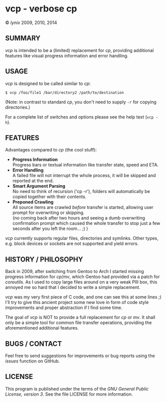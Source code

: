 # vcp - verbose cp
&copy; *lynix* 2009, 2010, 2014


## SUMMARY

*vcp* is intended to be a (limited) replacement for *cp*, providing additional
features like visual progress information and error handling.


## USAGE

*vcp* is designed to be called similar to *cp*:

    $ vcp /foo/file1 /bar/directory2 /path/to/destination

(Note: in contrast to standard *cp*, you don't need to supply `-r` for copying
directories.)

For a complete list of switches and options please see the help text (`vcp -h`).


## FEATURES

Advantages compared to *cp* (the cool stuff):

* **Progress Information**  
    Progress bars or textual information like transfer state, speed and ETA.
* **Error Handling**  
    A failed file will not interrupt the whole process, it will be skipped and
    reported at the end.
* **Smart Argument Parsing**  
    No need to think of recursion ('cp -r'), folders will automatically be
    copied together with their contents.
* **Preponed Crawling**  
    All source items are crawled *before* transfer is started, allowing user
    prompt for overwriting or skipping.  
    (no coming back after two hours and seeing a dumb overwriting confirmation
    prompt which caused the whole transfer to stop just a few seconds after you
    left the room... ;) )

*vcp* currently supports regular files, directories and symlinks. Other types,
e.g. block devices or sockets are not supported and yield errors. 


## HISTORY / PHILOSOPHY

Back in 2009, after switching from Gentoo to Arch I started missing progress
information for *cp*/*mv*, which Gentoo had provided via a patch for *coreutils*.
As I used to copy large files around on a very weak PIII box, this annoyed me so
hard that I decided to write a simple replacement.

*vcp* was my very first piece of C code, and one can see this at some lines ;)  
I'll try to give this ancient project some new love in form of code style
improvements and proper abstraction if I find some time.

The goal of *vcp* is NOT to provide a full replacement for *cp* or *mv*. It
shall only be a simple tool for common file transfer operations, providing the
aforementioned additional features.


## BUGS / CONTACT

Feel free to send suggestions for improvements or bug reports using the *issues*
function on GitHub.


## LICENSE

This program is published under the terms of the *GNU General Public License,
version 3*. See the file LICENSE for more information.
